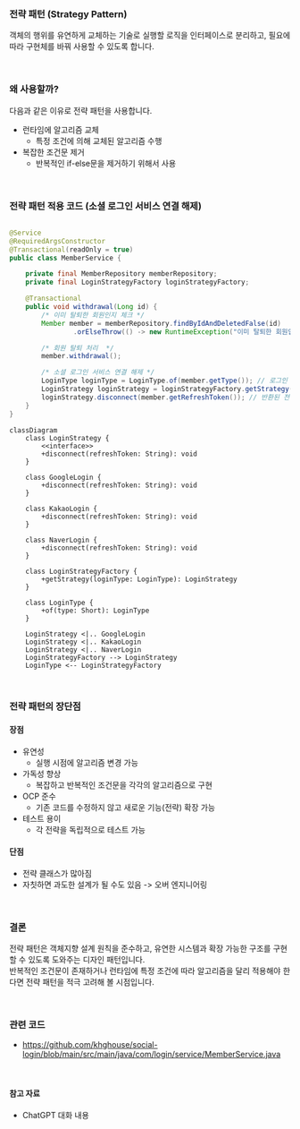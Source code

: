 ### 전략 패턴 (Strategy Pattern)

객체의 행위를 유연하게 교체하는 기술로 실행할 로직을 인터페이스로 분리하고, 필요에 따라 구현체를 바꿔 사용할 수 있도록 합니다.

<br />

### 왜 사용할까?

다음과 같은 이유로 전략 패턴을 사용합니다.

- 런타임에 알고리즘 교체
    - 특정 조건에 의해 교체된 알고리즘 수행
- 복잡한 조건문 제거
    - 반복적인 if-else문을 제거하기 위해서 사용

<br />

### 전략 패턴 적용 코드 (소셜 로그인 서비스 연결 해제)

```java

@Service
@RequiredArgsConstructor
@Transactional(readOnly = true)
public class MemberService {

    private final MemberRepository memberRepository;
    private final LoginStrategyFactory loginStrategyFactory;

    @Transactional
    public void withdrawal(Long id) {
        /* 이미 탈퇴한 회원인지 체크 */
        Member member = memberRepository.findByIdAndDeletedFalse(id)
                .orElseThrow(() -> new RuntimeException("이미 탈퇴한 회원입니다."));

        /* 회원 탈퇴 처리  */
        member.withdrawal();

        /* 소셜 로그인 서비스 연결 해제 */
        LoginType loginType = LoginType.of(member.getType()); // 로그인 타입 반환 (Enum)
        LoginStrategy loginStrategy = loginStrategyFactory.getStrategy(loginType); // 로그인 타입에 맞는 LoginStrategy 구현체 반환
        loginStrategy.disconnect(member.getRefreshToken()); // 반환된 전략 객체의 disconnect 메서드 호출 -> 연결 해제
    }
}
```

```mermaid
classDiagram
    class LoginStrategy {
        <<interface>>
        +disconnect(refreshToken: String): void
    }
    
    class GoogleLogin {
        +disconnect(refreshToken: String): void
    }
    
    class KakaoLogin {
        +disconnect(refreshToken: String): void
    }
    
    class NaverLogin {
        +disconnect(refreshToken: String): void
    }
    
    class LoginStrategyFactory {
        +getStrategy(loginType: LoginType): LoginStrategy
    }
    
    class LoginType {
        +of(type: Short): LoginType
    }
    
    LoginStrategy <|.. GoogleLogin
    LoginStrategy <|.. KakaoLogin
    LoginStrategy <|.. NaverLogin
    LoginStrategyFactory --> LoginStrategy
    LoginType <-- LoginStrategyFactory

```

<br />

### 전략 패턴의 장단점

#### 장점

- 유연성
    - 실행 시점에 알고리즘 변경 가능
- 가독성 향상
    - 복잡하고 반복적인 조건문을 각각의 알고리즘으로 구현
- OCP 준수
    - 기존 코드를 수정하지 않고 새로운 기능(전략) 확장 가능
- 테스트 용이
    - 각 전략을 독립적으로 테스트 가능

#### 단점

- 전략 클래스가 많아짐
- 자칫하면 과도한 설계가 될 수도 있음 -> 오버 엔지니어링

<br />

### 결론

전략 패턴은 객체지향 설계 원칙을 준수하고, 유연한 시스템과 확장 가능한 구조를 구현할 수 있도록 도와주는 디자인 패턴입니다.  
반복적인 조건문이 존재하거나 런타임에 특정 조건에 따라 알고리즘을 달리 적용해야 한다면 전략 패턴을 적극 고려해 볼 시점입니다.

<br />

### 관련 코드

- https://github.com/khghouse/social-login/blob/main/src/main/java/com/login/service/MemberService.java

<br />

#### 참고 자료

- ChatGPT 대화 내용
